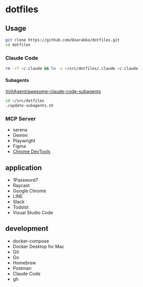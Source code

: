 # dotfiles

## Usage

```bash
git clone https://github.com/Doarakko/dotfiles.git
cd dotfiles
```

### Claude Code

```bash
rm -rf ~/.claude && ln -s ~/src/dotfiles/.claude ~/.claude
```

#### Subagents

[VoltAgent/awesome-claude-code-subagents](https://github.com/VoltAgent/awesome-claude-code-subagents)

```bash
cd ~/src/dotfiles
./update-subagents.sh
```

### MCP Server

- serena
- Gemini
- Playwright
- Figma
- [Chrome DevTools](https://github.com/ChromeDevTools/chrome-devtools-mcp)

## application

- 1Password7
- Raycast
- Google Chrome
- LINE
- Slack
- Todoist
- Visual Studio Code

## development

- docker-compose
- Docker Desktop for Mac
- Git
- Go
- Homebrew
- Postman
- Claude Code
- gh
